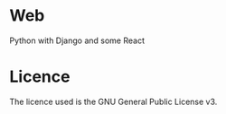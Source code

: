 # Web
Python with Django and some React

# Licence
The licence used is the GNU General Public License v3.
